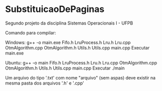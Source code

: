 # SubstituicaoDePaginas
Segundo projeto da disciplina Sistemas Operacionais I - UFPB

Comando para compilar:

Windows: g++ -o main.exe Fifo.h LruProcess.h Lru.h Lru.cpp OtmAlgorithm.cpp OtmAlgorithm.h Utils.h Utils.cpp main.cpp
Executar main.exe

Ubuntu: g++ -o main Fifo.h LruProcess.h Lru.h Lru.cpp OtmAlgorithm.cpp OtmAlgorithm.h Utils.h Utils.cpp main.cpp
Executar ./main

Um arquivo do tipo '.txt' com nome "arquivo" (sem aspas) deve existir na mesma pasta dos arquivos '.h' e '.cpp'
